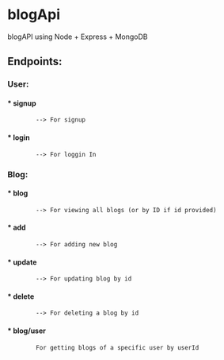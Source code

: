 # blogApi
blogAPI using Node + Express + MongoDB

## Endpoints:

### User:
#### * signup
            --> For signup
#### * login
            --> For loggin In

### Blog:
#### * blog
            --> For viewing all blogs (or by ID if id provided)
#### * add
            --> For adding new blog
#### * update
            --> For updating blog by id
#### * delete
            --> For deleting a blog by id
#### * blog/user
            For getting blogs of a specific user by userId
